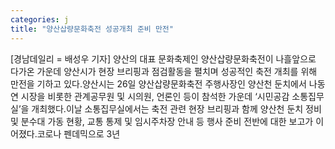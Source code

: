 ```yaml
---
categories: j
title: "양산삽량문화축전 성공개최 준비 만전"
---
```

[경남데일리 = 배성우 기자] 양산의 대표 문화축제인 양산삽량문화축전이 나흘앞으로 다가온 가운데 양산시가 현장 브리핑과 점검활동을 펼치며 성공적인 축전 개최를 위해 만전을 기하고 있다.양산시는 26일 양산삽량문화축전 주행사장인 양산천 둔치에서 나동연 시장을 비롯한 관계공무원 및 시의원, 언론인 등이 참석한 가운데 ‘시민공감 소통집무실’을 개최했다.이날 소통집무실에서는 축전 관련 현장 브리핑과 함께 양산천 둔치 정비 및 분수대 가동 현황, 교통 통제 및 임시주차장 안내 등 행사 준비 전반에 대한 보고가 이어졌다.코로나 펜데믹으로 3년